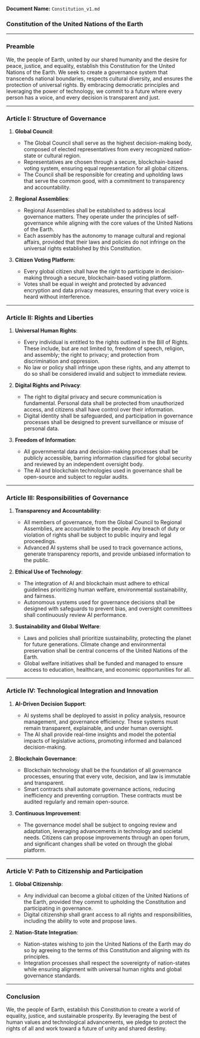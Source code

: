 **Document Name:** `Constitution_v1.md`

### Constitution of the United Nations of the Earth

---

### Preamble
We, the people of Earth, united by our shared humanity and the desire for peace, justice, and equality, establish this Constitution for the United Nations of the Earth. We seek to create a governance system that transcends national boundaries, respects cultural diversity, and ensures the protection of universal rights. By embracing democratic principles and leveraging the power of technology, we commit to a future where every person has a voice, and every decision is transparent and just.

---

### Article I: Structure of Governance
1. **Global Council**:
   - The Global Council shall serve as the highest decision-making body, composed of elected representatives from every recognized nation-state or cultural region.
   - Representatives are chosen through a secure, blockchain-based voting system, ensuring equal representation for all global citizens.
   - The Council shall be responsible for creating and upholding laws that serve the common good, with a commitment to transparency and accountability.

2. **Regional Assemblies**:
   - Regional Assemblies shall be established to address local governance matters. They operate under the principles of self-governance while aligning with the core values of the United Nations of the Earth.
   - Each assembly has the autonomy to manage cultural and regional affairs, provided that their laws and policies do not infringe on the universal rights established by this Constitution.

3. **Citizen Voting Platform**:
   - Every global citizen shall have the right to participate in decision-making through a secure, blockchain-based voting platform.
   - Votes shall be equal in weight and protected by advanced encryption and data privacy measures, ensuring that every voice is heard without interference.

---

### Article II: Rights and Liberties
1. **Universal Human Rights**:
   - Every individual is entitled to the rights outlined in the Bill of Rights. These include, but are not limited to, freedom of speech, religion, and assembly; the right to privacy; and protection from discrimination and oppression.
   - No law or policy shall infringe upon these rights, and any attempt to do so shall be considered invalid and subject to immediate review.

2. **Digital Rights and Privacy**:
   - The right to digital privacy and secure communication is fundamental. Personal data shall be protected from unauthorized access, and citizens shall have control over their information.
   - Digital identity shall be safeguarded, and participation in governance processes shall be designed to prevent surveillance or misuse of personal data.

3. **Freedom of Information**:
   - All governmental data and decision-making processes shall be publicly accessible, barring information classified for global security and reviewed by an independent oversight body.
   - The AI and blockchain technologies used in governance shall be open-source and subject to regular audits.

---

### Article III: Responsibilities of Governance
1. **Transparency and Accountability**:
   - All members of governance, from the Global Council to Regional Assemblies, are accountable to the people. Any breach of duty or violation of rights shall be subject to public inquiry and legal proceedings.
   - Advanced AI systems shall be used to track governance actions, generate transparency reports, and provide unbiased information to the public.

2. **Ethical Use of Technology**:
   - The integration of AI and blockchain must adhere to ethical guidelines prioritizing human welfare, environmental sustainability, and fairness.
   - Autonomous systems used for governance decisions shall be designed with safeguards to prevent bias, and oversight committees shall continuously review AI performance.

3. **Sustainability and Global Welfare**:
   - Laws and policies shall prioritize sustainability, protecting the planet for future generations. Climate change and environmental preservation shall be central concerns of the United Nations of the Earth.
   - Global welfare initiatives shall be funded and managed to ensure access to education, healthcare, and economic opportunities for all.

---

### Article IV: Technological Integration and Innovation
1. **AI-Driven Decision Support**:
   - AI systems shall be deployed to assist in policy analysis, resource management, and governance efficiency. These systems must remain transparent, explainable, and under human oversight.
   - The AI shall provide real-time insights and model the potential impacts of legislative actions, promoting informed and balanced decision-making.

2. **Blockchain Governance**:
   - Blockchain technology shall be the foundation of all governance processes, ensuring that every vote, decision, and law is immutable and transparent.
   - Smart contracts shall automate governance actions, reducing inefficiency and preventing corruption. These contracts must be audited regularly and remain open-source.

3. **Continuous Improvement**:
   - The governance model shall be subject to ongoing review and adaptation, leveraging advancements in technology and societal needs. Citizens can propose improvements through an open forum, and significant changes shall be voted on through the global platform.

---

### Article V: Path to Citizenship and Participation
1. **Global Citizenship**:
   - Any individual can become a global citizen of the United Nations of the Earth, provided they commit to upholding the Constitution and participating in governance.
   - Digital citizenship shall grant access to all rights and responsibilities, including the ability to vote and propose laws.

2. **Nation-State Integration**:
   - Nation-states wishing to join the United Nations of the Earth may do so by agreeing to the terms of this Constitution and aligning with its principles.
   - Integration processes shall respect the sovereignty of nation-states while ensuring alignment with universal human rights and global governance standards.

---

### Conclusion
We, the people of Earth, establish this Constitution to create a world of equality, justice, and sustainable prosperity. By leveraging the best of human values and technological advancements, we pledge to protect the rights of all and work toward a future of unity and shared destiny.
